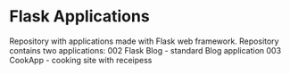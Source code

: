# Flask Applications

Repository with applications made with Flask web framework.
Repository contains two applications:
002 Flask Blog - standard Blog application
003 CookApp - cooking site with receipess 

